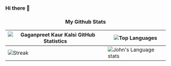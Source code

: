 ### Hi there 👋


<h3 align="center">My Github Stats</h3>

| ![Gaganpreet Kaur Kalsi GitHub Statistics](https://github-readme-stats.vercel.app/api?username=j0hn1975&show_icons=true) | ![Top Languages](https://github-readme-stats.vercel.app/api/top-langs/?username=j0hn1975) |
| --- | --- |
| ![Streak](https://github-readme-streak-stats.herokuapp.com/?user=j0hn1975&theme=highcontrast&hide_border=true&line_height=27&width=20) | ![John's Language stats](https://github-readme-stats-eight-theta.vercel.app/api/top-langs/?username=j0hn1975&layout=compact&langs_count=8&hide_border=true) | 

